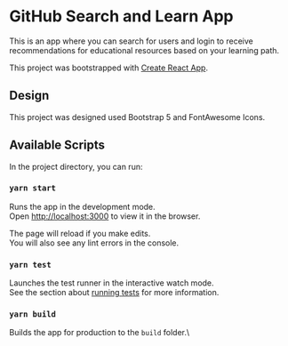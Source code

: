 # GitHub Search and Learn App
This is an app where you can search for users and login to receive recommendations for educational resources based on your learning path. 

This project was bootstrapped with [Create React App](https://github.com/facebook/create-react-app).

## Design
This project was designed used Bootstrap 5 and FontAwesome Icons.

## Available Scripts

In the project directory, you can run:

### `yarn start`

Runs the app in the development mode.\
Open [http://localhost:3000](http://localhost:3000) to view it in the browser.

The page will reload if you make edits.\
You will also see any lint errors in the console.

### `yarn test`

Launches the test runner in the interactive watch mode.\
See the section about [running tests](https://facebook.github.io/create-react-app/docs/running-tests) for more information.

### `yarn build`

Builds the app for production to the `build` folder.\









